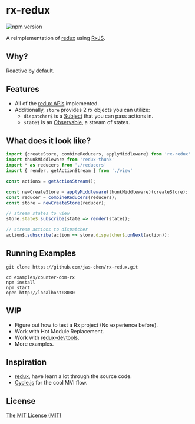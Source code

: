 rx-redux
========

[![npm version](https://img.shields.io/npm/v/rx-redux.svg?style=flat-square)](https://www.npmjs.com/package/rx-redux)

A reimplementation of [redux](https://github.com/gaearon/redux) using [RxJS](https://github.com/Reactive-Extensions/RxJS).

## Why?
Reactive by default.

## Features
- All of the [redux APIs](https://github.com/gaearon/redux/blob/rewrite-docs/docs/Reference/API.md) implemented.
- Additionally, `store` provides 2 rx objects you can utilize:
    - `dispatcher$` is a [Subject](https://github.com/Reactive-Extensions/RxJS/blob/master/doc/api/subjects/subject.md) that you can pass actions in.
    - `state$` is an [Observable](https://github.com/Reactive-Extensions/RxJS/blob/master/doc/api/core/observable.md), a stream of states.

## What does it look like?
``` javascript
import {createStore, combineReducers, applyMiddleware} from 'rx-redux'
import thunkMiddleware from 'redux-thunk'
import * as reducers from './reducers'
import { render, getActionStream } from './view'

const action$ = getActionStream();

const newCreateStore = applyMiddleware(thunkMiddleware)(createStore);
const reducer = combineReducers(reducers);
const store = newCreateStore(reducer);

// stream states to view
store.state$.subscribe(state => render(state));

// stream actions to dispatcher
action$.subscribe(action => store.dispatcher$.onNext(action));
```

## Running Examples
```
git clone https://github.com/jas-chen/rx-redux.git

cd examples/counter-dom-rx
npm install
npm start
open http://localhost:8080
```

## WIP
- Figure out how to test a Rx project (No experience before).
- Work with Hot Module Replacement.
- Work with [redux-devtools](https://github.com/gaearon/redux-devtools).
- More examples.

## Inspiration
- [redux](https://github.com/gaearon/redux), have learn a lot through the source code.
- [Cycle.js](http://cycle.js.org/) for the cool MVI flow.

## License
[The MIT License (MIT)](./LICENSE)
